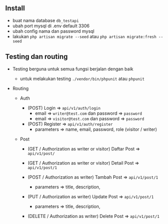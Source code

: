 ## Install

- buat nama database `db_testapi`
- ubah port mysql di .env default 3306 
- ubah config nama dan password mysql
- lakukan `php artisan migrate --seed` atau `php artisan migrate:fresh --seed`

## Testing dan routing

- Testing berguna untuk semua fungsi berjalan dengan baik
  - untuk melakukan testing `./vendor/bin/phpunit` atau `phpunit`
  
- Routing
  - Auth
    - (POST) Login => `api/v1/auth/login` 
      - email => `writer@test.com` dan password => `password`
      - email => `visitor@test.com` dan password => `password`
    - (POST) Register => `api/v1/auth/register`
      - parameters => name, email, password, role (visitor / writer)

  - Post
    - (GET / Authorization as writer or visitor) Daftar Post => `api/v1/post/`
    
    - (GET / Authorization as writer or visitor) Detail Post => `api/v1/post/1`
    
    - (POST / Authorization as writer) Tambah Post => `api/v1/post/1`
      - parameters => title, description,

    - (PUT / Authorization as writer) Update Post => `api/v1/post/1`
      - parameters => title, description, 

    - (DELETE / Authorization as writer) Delete Post => `api/v1/post/1`


  
